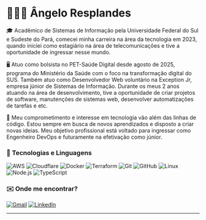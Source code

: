 # 🧑🏻‍💻 Ângelo Resplandes

🎓 Acadêmico de Sistemas de Informação pela Universidade Federal do Sul e 
Sudeste do Pará, comecei minha carreira na área da tecnologia em 2023, quando 
iniciei como estagiário na área de telecomunicações e tive a oportunidade de 
ingressar nesse mundo.

🖥️ Atuo como bolsista no PET-Saúde Digital desde agosto de 2025, programa 
do Ministério da Saúde com o foco na transformação digital do SUS. Também atuo
como Desenvolvedor Web voluntário na Exception Jr, empresa júnior de Sistemas 
de Informação. Durante os meus 2 anos atuando na área de desenvolvimento, 
tive a oportunidade de criar projetos de software, manutenções de sistemas web,
desenvolver automatizações de tarefas e etc.

🎯 Meu comprometimento e interesse em tecnologia vão além das linhas de código. 
Estou sempre em busca de novos aprendizados e disposto a criar novas ideias. 
Meu objetivo profissional está voltado para ingressar como Engenheiro DevOps 
e futuramente na efetivação como júnior.

### 🤖 Tecnologias e Linguagens

![AWS](https://img.shields.io/badge/AWS-232F3E?style=plastic&logo=amazonaws&logoColor=white)
![Cloudflare](https://img.shields.io/badge/Cloudflare-F38020?style=plastic&logo=cloudflare&logoColor=white)
![Docker](https://img.shields.io/badge/Docker-2496ED?style=plastic&logo=docker&logoColor=white)
![Terraform](https://img.shields.io/badge/Terraform-7B42BC?style=plastic&logo=terraform&logoColor=white)
![Git](https://img.shields.io/badge/Git-F05032?style=plastic&logo=git&logoColor=white)
![GitHub](https://img.shields.io/badge/GitHub-181717?style=plastic&logo=github&logoColor=white)
![Linux](https://img.shields.io/badge/Linux-FCC624?style=plastic&logo=linux&logoColor=black)
![Node.js](https://img.shields.io/badge/Node.js-339933?style=plastic&logo=nodedotjs&logoColor=white)
![TypeScript](https://img.shields.io/badge/TypeScript-3178C6?style=plastic&logo=typescript&logoColor=white)

### ✉️ Onde me encontrar?

<a href="mailto:angeloresplandes1@gmail.com" target="_blank">![Gmail](https://img.shields.io/badge/Gmail-EA4335?style=plastic&logo=gmail&logoColor=white)</a>
<a href="https://www.linkedin.com/in/angelo-resplandes/" target="_blank">![LinkedIn](https://img.shields.io/badge/LinkedIn-0A66C2?style=plastic&logo=linkedin&logoColor=white)</a>

---

